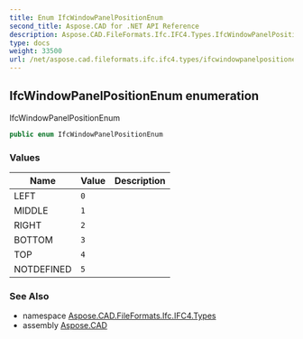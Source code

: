 ```yaml
---
title: Enum IfcWindowPanelPositionEnum
second_title: Aspose.CAD for .NET API Reference
description: Aspose.CAD.FileFormats.Ifc.IFC4.Types.IfcWindowPanelPositionEnum enum. IfcWindowPanelPositionEnum
type: docs
weight: 33500
url: /net/aspose.cad.fileformats.ifc.ifc4.types/ifcwindowpanelpositionenum/
---
```

## IfcWindowPanelPositionEnum enumeration

IfcWindowPanelPositionEnum

```csharp
public enum IfcWindowPanelPositionEnum
```

### Values

| Name | Value | Description |
| --- | --- | --- |
| LEFT | `0` |  |
| MIDDLE | `1` |  |
| RIGHT | `2` |  |
| BOTTOM | `3` |  |
| TOP | `4` |  |
| NOTDEFINED | `5` |  |

### See Also

* namespace [Aspose.CAD.FileFormats.Ifc.IFC4.Types](../../aspose.cad.fileformats.ifc.ifc4.types/)
* assembly [Aspose.CAD](../../)


